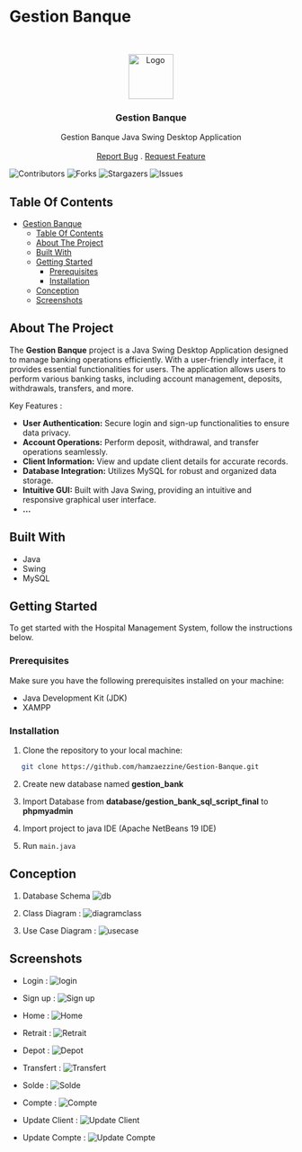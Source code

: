 # Gestion Banque

<br/>
<p align="center">
  <a href="https://github.com/hamzaezzine/Gestion-Banque">
    <img src="src/images/login.png" alt="Logo"  height="80">
  </a>

  <h3 align="center">Gestion Banque</h3>

  <p align="center">
    Gestion Banque Java Swing Desktop Application
    <br/>
    <br/>
    <a href="https://github.com/hamzaezzine/Gestion-Banque/issues">Report Bug</a>
    .
    <a href="https://github.com/hamzaezzine/Gestion-Banque/issues">Request Feature</a>
  </p>
</p>



![Contributors](https://img.shields.io/github/contributors/hamzaezzine/Gestion-Banque?color=dark-green) ![Forks](https://img.shields.io/github/forks/hamzaezzine/Gestion-Banque?style=social) ![Stargazers](https://img.shields.io/github/stars/hamzaezzine/Gestion-Banque?style=social) ![Issues](https://img.shields.io/github/issues/hamzaezzine/Gestion-Banque) 

## Table Of Contents

- [Gestion Banque](#gestion-banque)
  - [Table Of Contents](#table-of-contents)
  - [About The Project](#about-the-project)
  - [Built With](#built-with)
  - [Getting Started](#getting-started)
    - [Prerequisites](#prerequisites)
    - [Installation](#installation)
  - [Conception](#conception)
  - [Screenshots](#screenshots)


## About The Project

The **Gestion Banque** project is a Java Swing Desktop Application designed to manage banking operations efficiently. With a user-friendly interface, it provides essential functionalities for users. The application allows users to perform various banking tasks, including account management, deposits, withdrawals, transfers, and more.

Key Features :

- **User Authentication:** Secure login and sign-up functionalities to ensure data privacy.
- **Account Operations:** Perform deposit, withdrawal, and transfer operations seamlessly.
- **Client Information:** View and update client details for accurate records.
- **Database Integration:** Utilizes MySQL for robust and organized data storage.
- **Intuitive GUI:** Built with Java Swing, providing an intuitive and responsive graphical user interface.
- **...**



## Built With

- Java
- Swing
- MySQL


## Getting Started

To get started with the Hospital Management System, follow the instructions below.

### Prerequisites

Make sure you have the following prerequisites installed on your machine:

- Java Development Kit (JDK)
- XAMPP


### Installation

1. Clone the repository to your local machine:

```bash
   git clone https://github.com/hamzaezzine/Gestion-Banque.git
```

2. Create new database named **gestion_bank**  

3. Import Database from **database/gestion_bank_sql_script_final** to **phpmyadmin**

4. Import project to java IDE (Apache NetBeans 19 IDE)

5. Run `main.java`

## Conception

1. Database Schema
![db](screenshots/db.png)

2. Class Diagram : 
![diagramclass](screenshots/diagramClass.png)

3. Use Case Diagram : 
![usecase](screenshots/diagramUseCase.png)

## Screenshots 

- Login : 
![login](screenshots/login.png)

- Sign up : 
![Sign up](screenshots/signup.png)

- Home : 
![Home](screenshots/home.png)

- Retrait : 
![Retrait](screenshots/retrait.png)

- Depot : 
![Depot](screenshots/depot.png)

- Transfert : 
![Transfert](screenshots/transfert.png)

- Solde : 
![Solde](screenshots/solde.png)

- Compte : 
![Compte](screenshots/compte.png)

- Update Client : 
![Update Client](screenshots/updateclient.png)

- Update Compte : 
![Update Compte](screenshots/updatecompte.png)
